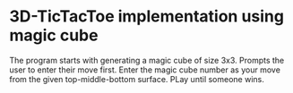 # 3D-TicTacToe implementation using magic cube

The program starts with generating a magic cube of size 3x3.
Prompts the user to enter their move first.
Enter the magic cube number as your move from the given top-middle-bottom surface.
PLay until someone wins.
